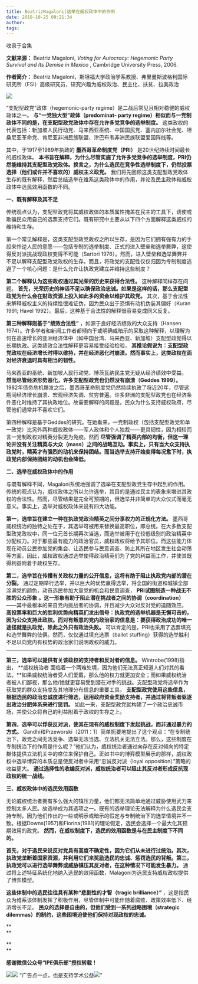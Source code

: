 ```yaml
---
title: BeatrizMagaloni|选举在威权政体中的作用
date: 2018-10-25 09:21:34
author: 
tags: 
---
```



收录于合集

**文献来源：** Beatriz Magaloni, _Voting for Autocracy: Hegemonic Party Survival
and Its Demise in Mexico_ , Cambridge University Press, 2006.

  

 **作者简介：** Beatriz
Magaloni，斯坦福大学政治学系教授、弗里曼斯波格利国际研究所（FSI）高级研究员，研究兴趣为威权政治、民主化、扶贫、拉美政治

  

![](/images/505/2.jpeg)

  

“支配型政党”政体（hegemonic-party regime）是二战后常见且相对稳健的威权政体之一。 **与“一党独大型”政体（predominat-
party regime）相似而与一党制政体不同的是，在支配型政党政体中存在允许多党竞争的选举制度。**
这类政权的代表包括：新加坡人民行动党、马来西亚巫统、中国国民党、塞内加尔社会党、坦桑尼亚革命党、肯尼亚非洲民族联盟、津巴布韦非洲民族联盟爱国阵线等。

其中，于1917至1989年执政的 **墨西哥革命制度党（PRI）** 是20世纪持续时间最长的威权政体。
**本书旨在解释，为什么尽管实施了允许多党竞争的选举制度，PRI仍然能维持其支配型政党政体。换言之，为什么选民在竞争性选举制度下，仍然投票选择（他们或许并不喜欢的）威权主义政党。**
我们将先回顾这类支配型政党政体生存的既有解释，然后总结选举在维系这类政体中的作用，并论及民主政体和威权政体中选民效用函数的不同。

  

 **一、既有解释及其不足**

  

传统观点认为，支配型政党将其威权政体的本质属性掩盖在民主的工具下，诱使或欺骗民众用自己的选票支持它们。既有研究中主要从以下四个方面解释这类威权的维持和生存。

第一个常见解释是，这类支配型政党政权之所以生存，是因为它们拥有强有力的手段来忤逆人民的意愿——包括专制的选举制度、正式的进入壁垒和选举舞弊，这使得反对派挑战现政权变得不可能（Sartori
1976）。然而，进入壁垒和选举舞弊并不足以解释支配型政党政权的生存。而且，将政党的支配性仅仅归因为专制制度逃避了一个核心问题：是什么允许让执政党建立并维持这些制度？

**第二个解释认为这些政权通过其光荣的历史来获得合法性。** 这种解释同样存在问题。
**首先，光荣历史的神话不足以确保政治忠诚。如果是这样的话，那么支配型政党为什么会在财政资源上投入如此多的资金以维护其政党。**
其次，基于合法性来解释威权主义的持续性很难证伪，因为民众出于恐惧有动机伪装其偏好（Kuran 1991; Havel
1992）。最后，这种基于合法性的解释很容易变成同义反复。

**第三种解释则基于“绩效合法性”** ，如源于良好经济绩效的大众支持（Hansen
1974）。许多学者和新闻工作者都倾向于或明确或暗示的采取这种解释，以理解为何在高速增长的亚洲经济体中（如中国台湾、马来西亚、新加坡）支配型政党得以长期执政。这类绩效合法性解释更容易接受经验检验，
**其推论假说为：支配型政党政权在经济增长时得以维持，并在经济恶化时崩溃。然而事实上，这类政权在面对经济衰退时具有相当的韧性。**

马来西亚的巫统、新加坡人民行动党、博茨瓦纳民主党无疑从经济绩效中受益。 **然而尽管经济形势恶化，许多支配型政党也仍然没有崩溃（Geddes
1999）。**
1982年债务危机爆发之后，墨西哥革命制度党仍然持续执政了将近20年，尽管这期间经济增长崩溃、宏观经济失调、贫穷普遍。许多非洲的支配型政党也在经济条件恶化时维持了其执政地位。故需要解释的问题是，民众为什么支持威权政府，尽管他们通常并不喜欢它们。

第四种解释是基于Geddes的研究。在她看来，一党制政权（包括支配型政党和单一政党）比另外两种威权政体——军人政体和个人独裁——更具韧性，因为相较而言一党制政权对精英分裂更为免疫。然而
**尽管强调了精英内部的均衡，但这一理论并没有关注精英与大众（mass）之间的战略互动。事实上，只有当大众支持执政党时，精英才有强烈的动机来保持团结。而当选举支持开始变得每况愈下时，执政党内部保持团结的动机也会降低。**

  

 **二、选举在威权政体中的作用**

  

与既有解释不同，Magaloni系统地强调了选举在支配型政党生存中起到的作用。传统的观点认为，威权政体之所以允许选举，其目的是通过民主的表象来增进其政权的合法性。然而，尽管结果是完全可预期的，但选举并非简单的大众仪式而毫无意义。事实上，选举对威权政体来说有四大功能。

**第一，选举旨在建立一种在执政党政治精英之间分享权力的正规化方法。**
墨西哥威权统治的独特之处在于，其选举可被用来替换最高职位，即总统。在大多数支配型政党政权中，同一位元首长期再次当选，而选举被用于在较低级别的政治精英中分配权力。对于那些最有能力的政治官员，威权政权将给予其职位。而这些能力体现在动员公民参加党的集会、让选民参与民意调查、防止其所在地区发生社会动荡等方面。因此，威权政权通过选举使得政治精英们为了党的利益而工作，并使其既得利益附着于政权生存。

**第二，选举旨在传播有关政权力量的公开信息，这将有助于阻止执政党内部的潜在分裂。**
通过定期举行选举，并以巨大的优势赢得选举，将全国的街道和城镇全部涂满党的颜色，动员选民参加大量党的机会和民意调查，
**PRI试图制造一种战无不胜的公众形象** **。这一形象有助于阻止潜在挑战者之间的协调（coordination）**
——其中最根本的来自党内挑战者的协调，并且减少大众对反对党的追随效应。
**高投票率和巨大的胜利优势向精英们发出信号：执政党的选举机器是无懈可击的，因为公众支持此政权。而对有叛意的党内政治家的信息是：要获得政治成功的唯一途径就是执政党，除此之外只有政治失败。**
可以肯定的是，PRI也采用了选票填充和选举舞弊的伎俩。然而，仅仅通过填充选票（ballot
stuffing）获得的选举胜利不足以向党内有权势的政治家们说明政权的威力。

 ****

**第三，选举可以提供有关该政权的支持者和反对者的信息。** Wintrobe(1998)指出， **威权统治者
面临着一个两难处境，因为他们无法真正知道人们对其的看法。**如果威权统治者受人们爱戴，那么他的权力就更加安全；而如果威权统治者被人们鄙视，那么他/她就更容易受到潜在对手的挑战。支配型政党将选举作为获取党的群众支持度及其地理分布信息的重要工具。
**支配型政党使用这些信息，根据选民的政治忠诚度进行筛选，运用政府资金奖励支持者，并通过将背叛者驱逐出政治分肥体系来进行惩罚。**
如此一来，支配型政党就构建了一个政治忠诚市场，并使公众将自己的利益附着于政权的生存之上。

**第四，选举可以俘获反对派，使其在现有的威权制度下发起挑战，而非通过暴力的方式。**
Gandhi和Przeworski（2011：1）简单扼要地提出了这个观点：“在专制统治下，政党之间无法竞争、选举无法当选、立法机关无法立法。那么，这些制度在专制统治下的作用是什么呢？”他们认为，威权统治者通过向存在反对倾向的特定群体提供立法机关中的席位来保护自己。正如书中的博弈模型展示的那样，威权政权中选举博弈的本质总是使反对者中采用“忠诚反对派（loyal
opposition）”策略的收益更大。 **通过选择性的收编反对派，威权统治者可以阻止其反对者形成反抗现政权的统一战线。**

  

 **三、威权政体中的选民效用函数**

  

无论威权统治者拥有多么强大的镇压力量，他们都无法简单地通过威胁使用武力来控制太多人民。故选举成为其选项之一。既有的选举理论无法解释为什么选民会支持专制，因为他们作出的一些或明示或暗示的假定与专制统治下的选举情境并不一致。根据Downs(1957)和Fiorina(1981)的理论假定，选民会选择一个最大化其预期效用的政党。
**然而，在威权制度下，选民的效用函数是与在民主制度下不同的。**

**首先，对于选民来说反对党具有高度不确定性，因为它们从未进行过统治。其次，执政党垄断着国家资源，并利用它们来奖励选民的忠诚、惩罚选民的背叛。第三，执政党可以进行选举舞弊或威胁镇压其反对者，在这种情况下可能发生暴力。**
通过将上述特征系统化地纳入选民的效用函数，Malagoni为选民支持威权政权提供了博弈模型。

**这些体制中的选民往往具有某种“悲剧性的才智（tragic brilliance）”**
，这是指民众为维系该体制发挥了积极作用，尽管体制中可能伴随着腐败、政策效率低下、经济增长不足。
**民众的选择是自由的，但他们受到一系列战略困境（strategic dilemmas）的制约，这些困境迫使他们保持对现政权的忠诚。**

 **  
**

 **  
**

 **感谢微信公众号“IPE俱乐部”授权转载！**

![](/images/505/3.jpeg)![](/images/505/4.jpeg)
"广告点一点，也是支持学术公益![](/images/505/5.png)"

